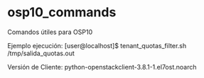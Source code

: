 # osp10_commands

Comandos útiles para OSP10

Ejemplo ejecución:
[user@localhost]$ tenant_quotas_filter.sh /tmp/salida_quotas.out

Versión de Cliente: python-openstackclient-3.8.1-1.el7ost.noarch
